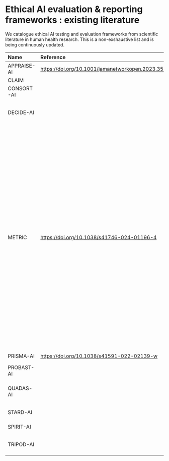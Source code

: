 # Ethical AI evaluation & reporting frameworks : existing literature
We catalogue ethical AI testing and evaluation frameworks from scientific literature in human health research. This is a non-exshaustive list and is being continuously updated.  

| **Name** | **Reference** | **Description** | **Relevance**|
|:---------|:--------------|:----------------|:-------------|
|APPRAISE-AI|https://doi.org/10.1001/jamanetworkopen.2023.35377|
|CLAIM|||imaging|
|CONSORT-AI|||clinical trials|
|DECIDE-AI|||clinical evaluation (early stage)|
|METRIC|https://doi.org/10.1038/s41746-024-01196-4|Research question ‘Along which characteristics should data quality be evaluated when employing a dataset for trustworthy AI in medicine?’. A specialised data quality framework for medical training data comprising 15 awareness dimensions, along which developers of medical ML applications should investigate the content of a dataset. The dimensions are divided into 6 clusters: measurement process, timeliness, representativeness, informativeness, consistency, data management. No data governance or management. no specific metrics provided.| data quality evaluation|
|PRISMA-AI|https://doi.org/10.1038/s41591-022-02139-w|(under construction)|systematic reviews|
|PROBAST-AI|||prediction model, bias|
|QUADAS-AI|||diagnostic tests, quality assessment|
|STARD-AI|||diagnostic accuracy|
|SPIRIT-AI|||clinical trials|
|TRIPOD-AI||clinical prediciton model, diagnosis, prognosis|


